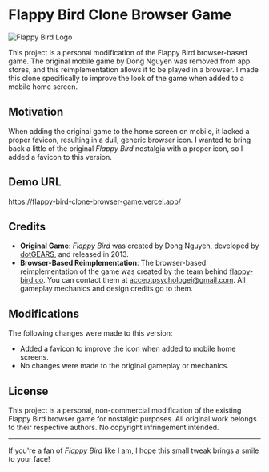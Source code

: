 # Flappy Bird Clone Browser Game

![Flappy Bird Logo](https://dotgears.com/img/flappybird_original_icon_256.png)

This project is a personal modification of the Flappy Bird browser-based game. The original mobile game by Dong Nguyen was removed from app stores, and this reimplementation allows it to be played in a browser. I made this clone specifically to improve the look of the game when added to a mobile home screen.

## Motivation

When adding the original game to the home screen on mobile, it lacked a proper favicon, resulting in a dull, generic browser icon. I wanted to bring back a little of the original *Flappy Bird* nostalgia with a proper icon, so I added a favicon to this version. 

## Demo URL

https://flappy-bird-clone-browser-game.vercel.app/

## Credits

- **Original Game**: *Flappy Bird* was created by Dong Nguyen, developed by [dotGEARS](https://dotgears.com/games/flappybird), and released in 2013.
- **Browser-Based Reimplementation**: The browser-based reimplementation of the game was created by the team behind [flappy-bird.co](https://flappy-bird.co). You can contact them at [acceptpsychologei@gmail.com](mailto:acceptpsychologei@gmail.com). All gameplay mechanics and design credits go to them.

## Modifications

The following changes were made to this version:
- Added a favicon to improve the icon when added to mobile home screens.
- No changes were made to the original gameplay or mechanics.

## License

This project is a personal, non-commercial modification of the existing Flappy Bird browser game for nostalgic purposes. All original work belongs to their respective authors. No copyright infringement intended.

---

If you're a fan of *Flappy Bird* like I am, I hope this small tweak brings a smile to your face!
